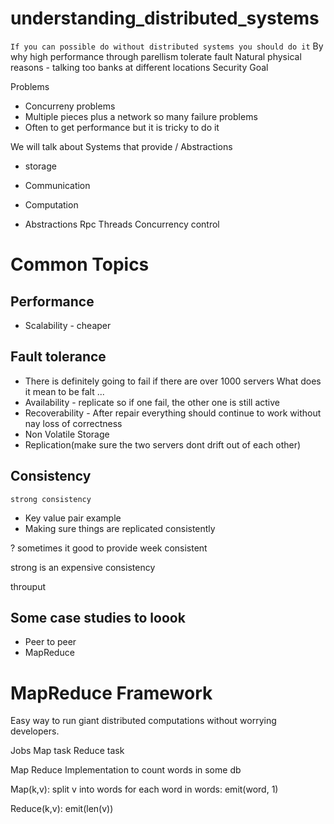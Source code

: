 # understanding_distributed_systems
`If you can possible do without distributed systems you should do it`
By why
high performance through parellism
tolerate fault 
Natural physical reasons - talking too banks at different locations
Security Goal 


Problems
- Concurreny problems
- Multiple pieces plus a network so many failure problems
- Often to get performance but it is tricky to do it

We will talk about Systems that provide / Abstractions
 - storage
 - Communication
 - Computation

- Abstractions
 Rpc
 Threads
 Concurrency control
 
 # Common Topics
 ## Performance
  - Scalability - cheaper
  
 ## Fault tolerance
  -  There is definitely going to fail if there are over 1000 servers
  What does it mean to be falt ... 
   - Availability - replicate so if one fail, the other one is still active
   - Recoverability - After repair everything should continue to work without nay loss of correctness
   - Non Volatile Storage
   - Replication(make sure the two servers dont drift out of each other)
 
 ## Consistency
 `strong consistency`
  - Key value pair example
  - Making sure things are replicated consistently
  
  ?  sometimes it good to provide week consistent
 
 strong is an expensive consistency
  
  
  throuput
 

## Some case studies to loook
- Peer to peer 
- MapReduce

 
# MapReduce Framework 
Easy way to run giant distributed computations without worrying developers.

Jobs
Map task
Reduce task

Map Reduce Implementation to count words in some db

Map(k,v):
  split v into words
  for each word in words:
    emit(word, 1)
    
Reduce(k,v):
   emit(len(v))


